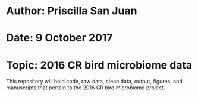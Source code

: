 #   Author:  Priscilla San Juan
#   Date:    9 October 2017
#   Topic:   2016 CR bird microbiome data


This repository will hold code, raw data, clean data, output, figures, and manuscripts that pertain to the 2016 CR bird microbiome project. 
